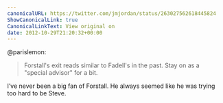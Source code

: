```yaml
---
canonicalURL: https://twitter.com/jmjordan/status/263027562618445824
ShowCanonicalLink: true
CanonicalLinkText: View original on
date: 2012-10-29T21:20:32+00:00
---
```

@parislemon:

> Forstall's exit reads similar to Fadell's in the past. Stay on as a "special advisor" for a bit.

I’ve never been a big fan of Forstall. He always seemed like he was trying too hard to be Steve.